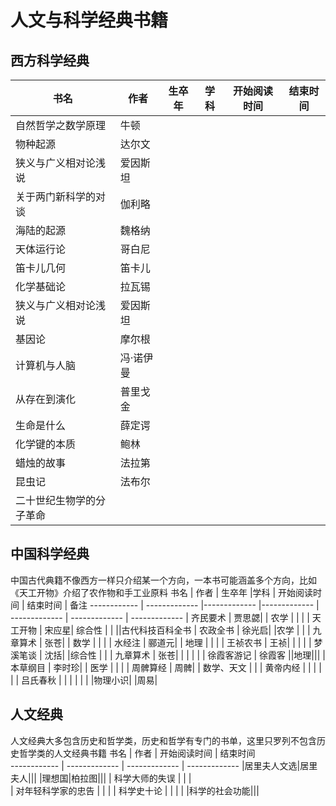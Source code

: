 # 人文与科学经典书籍

## 西方科学经典

 书名  | 作者 | 生卒年 |学科 | 开始阅读时间  | 结束时间  
------------ | ------------- |------------- |------------- | ------------- | ------------- 
| 自然哲学之数学原理  | 牛顿| |  |   |  |
| 物种起源  | 达尔文| |  |   |  |
| 狭义与广义相对论浅说   | 爱因斯坦| | |  |  |
| 关于两门新科学的对谈  | 伽利略| |  |   |  |
| 海陆的起源  | 魏格纳| |  |   |  |
| 天体运行论   | 哥白尼| | |  |  |
| 笛卡儿几何  | 笛卡儿| |  |   |  |
| 化学基础论  | 拉瓦锡| |  |   |  |
| 狭义与广义相对论浅说   | 爱因斯坦|  | |  |  |
| 基因论 | 摩尔根|| | | |
| 计算机与人脑 | 冯·诺伊曼|| |||
| 从存在到演化  | 普里戈金| |  |   |  |
| 生命是什么  | 薛定谔| |  |   |  |
| 化学键的本质   | 鲍林| | |  |  |
| 蜡烛的故事  | 法拉第| |  |   |  |
| 昆虫记   | 法布尔| | |  |  |
| 二十世纪生物学的分子革命|  |   |  |   |  |


## 中国科学经典
中国古代典籍不像西方一样只介绍某一个方向，一本书可能涵盖多个方向，比如《天工开物》介绍了农作物和手工业原料
 书名  | 作者 | 生卒年 |学科 | 开始阅读时间  | 结束时间  | 备注
------------ | ------------- |------------- |------------- | ------------- | ------------- | ------------- 
| 齐民要术  | 贾思勰| | 农学 |   |  |
| 天工开物 | 宋应星| 综合性 | | ||古代科技百科全书
| 农政全书 | 徐光启| |农学 | |
| 九章算术  | 张苍| | 数学 |   |  |
| 水经注  | 郦道元| | 地理 |   |  |
| 王祯农书 | 王祯| | | |
| 梦溪笔谈 | 沈括| |综合性 | |
| 九章算术  | 张苍| |  |   |  |
| 徐霞客游记 | 徐霞客 ||地理|||
| 本草纲目  | 李时珍| | 医学 |   |  |
| 周髀算经 | 周髀| | 数学、天文 | |
| 黄帝内经 |  | |  | | 
| 吕氏春秋 | | | | | |
|物理小识|
|周易|

## 人文经典
人文经典大多包含历史和哲学类，历史和哲学有专门的书单，这里只罗列不包含历史哲学类的人文经典书籍
 书名  | 作者  | 开始阅读时间  | 结束时间  
------------ | ------------- | ------------- | ------------- 
|居里夫人文选|居里夫人|||
|理想国|柏拉图|||
| 科学大师的失误  |   |  |   
| 对年轻科学家的忠告   |    | | 
| 科学史十论 | | | |
|科学的社会功能|||
